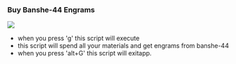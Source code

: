 ### Buy Banshe-44 Engrams
![](https://orcz.com/images/thumb/8/81/Destiny2Banshee44.jpg/400px-Destiny2Banshee44.jpg)
- when you press 'g' this script will execute
- this script will spend all your materials and get engrams from banshe-44
- when you press 'alt+G' this script will exitapp.